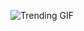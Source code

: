 
<!-- GIF_SECTION -->
![Trending GIF](https://media4.giphy.com/media/v1.Y2lkPThiYjIxNzcydDlxanc4YW9ubGQwdnV4NTBydGp6eXBmMm1uaWthaDk5ZDl1c2l2YyZlcD12MV9naWZzX3NlYXJjaCZjdD1n/2u4ExwAuGozwR1kWEg/giphy.gif)
<!-- END_GIF_SECTION -->
